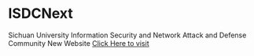 # ISDCNext
Sichuan University Information Security and Network Attack and Defense Community New Website
[Click Here to visit](http://www.scuisdc.com)
